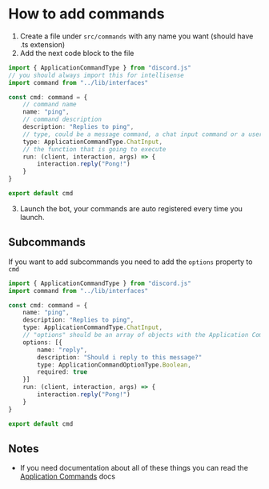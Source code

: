 # How to add commands

1. Create a file under `src/commands` with any name you want (should have .ts extension)
2. Add the next code block to the file
```ts
import { ApplicationCommandType } from "discord.js"
// you should always import this for intellisense
import command from "../lib/interfaces"

const cmd: command = {
	// command name
	name: "ping",
	// command description
	description: "Replies to ping",
	// type, could be a message command, a chat input command or a user command
	type: ApplicationCommandType.ChatInput,
	// the function that is going to execute
	run: (client, interaction, args) => {
		interaction.reply("Pong!")
	}
}

export default cmd
```
3. Launch the bot, your commands are auto registered every time you launch.

## Subcommands

If you want to add subcommands you need to add the `options` property to `cmd`
```ts
import { ApplicationCommandType } from "discord.js"
import command from "../lib/interfaces"

const cmd: command = {
	name: "ping",
	description: "Replies to ping",
	type: ApplicationCommandType.ChatInput,
	// "options" should be an array of objects with the Application Command Options syntax
	options: [{
		name: "reply",
		description: "Should i reply to this message?"
		type: ApplicationCommandOptionType.Boolean,
		required: true
	}]
	run: (client, interaction, args) => {
		interaction.reply("Pong!")
	}
}

export default cmd
```

## Notes
* If you need documentation about all of these things you can read the [Application Commands](https://discord.com/developers/docs/interactions/application-commands) docs
